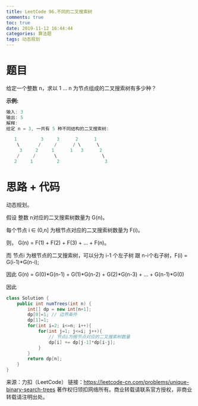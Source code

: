 ```yaml
---
title: LeetCode 96.不同的二叉搜索树
comments: true
toc: true
date: 2019-11-12 16:44:44
categories: 算法题
tags: 动态规划
---
```


# 题目

给定一个整数 n，求以 1 ... n 为节点组成的二叉搜索树有多少种？

**示例:**
```java
输入: 3
输出: 5
解释:
给定 n = 3, 一共有 5 种不同结构的二叉搜索树:

   1         3     3      2      1
    \       /     /      / \      \
     3     2     1      1   3      2
    /     /       \                 \
   2     1         2                 3
```

# 思路 + 代码

动态规划。

假设 整数 n对应的二叉搜索树数量为 G(n)。

每个节点 i ∈ (0,n] 为根节点对应的二叉搜索树数量为 F(i)。

则， G(n) = F(1) + F(2) + F(3) + ... + F(n)。

而 节点i 为根节点的二叉搜索树，可以分为 i-1 个左子树 跟 n-i个右子树，F(i) = G(i-1)*G(n-i);

因此 G(n) = G(0)*G(n-1) + G(1)*G(n-2) + G(2)*G(n-3) + ... + G(n-1)*G(0)

因此

```java
class Solution {
    public int numTrees(int n) {
        int[] dp = new int[n+1];
        dp[0]=1; // 边界条件
        dp[1]=1;
        for(int i=2; i<=n; i++){
            for(int j=1; j<=i; j++){
                // 节点i为根节点对应的二叉搜索树数量
                dp[i] += dp[j-1]*dp[i-j];
            }
        }
        return dp[n];
    }
}
```

来源：力扣（LeetCode）
链接：https://leetcode-cn.com/problems/unique-binary-search-trees
著作权归领扣网络所有。商业转载请联系官方授权，非商业转载请注明出处。
